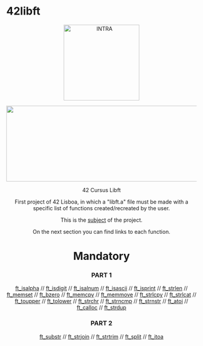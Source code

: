 # 42libft
</p>
<div align="center">
<picture>
<source media="(prefers-color-scheme: dark)" srcset="https://user-images.githubusercontent.com/114630189/199810112-a56bdd9a-ef1e-4f01-9b05-d8fc7c506a21.png" height="200px">
<source media="(prefers-color-scheme: light)" srcset="https://user-images.githubusercontent.com/114630189/199810373-c8b369d5-a68b-4f7c-bf08-143a95db3e88.png">
<img alt="INTRA" src="https://user-images.githubusercontent.com/114630189/199810112-a56bdd9a-ef1e-4f01-9b05-d8fc7c506a21.png" height="200px">
</picture>
<p align="center">
  <img width="600" height="200" src="https://user-images.githubusercontent.com/114630189/196712772-8f09791f-cea1-478a-8150-76c83c680913.jpg">
</p>
42 Cursus Libft</p>
</p>
First project of 42 Lisboa, in which a "libft.a" file must be made with a specific list of functions created/recreated by the user.
</p>

This is the [subject](https://github.com/zecalejo/42libft/blob/master/dfads.pdf) of the project.
</p>
On the next section you can find links to each function.

# Mandatory

### PART 1

[ft_isalpha](https://github.com/zecalejo/42libft/blob/master/ft_isalpha.c) // [ft_isdigit](https://github.com/zecalejo/42libft/blob/master/ft_isdigit.c) // [ft_isalnum](https://github.com/zecalejo/42libft/blob/master/ft_isalnum.c) // [ft_isascii](https://github.com/zecalejo/42libft/blob/master/ft_isascii.c) // [ft_isprint](https://github.com/zecalejo/42libft/blob/master/ft_isprint.c) // [ft_strlen](https://github.com/zecalejo/42libft/blob/master/ft_strlen.c) // [ft_memset](https://github.com/zecalejo/42libft/blob/master/ft_memset.c) // [ft_bzero](https://github.com/zecalejo/42libft/blob/master/ft_bzero.c) // [ft_memcpy](https://github.com/zecalejo/42libft/blob/master/ft_memcpy.c) // [ft_memmove](https://github.com/zecalejo/42libft/blob/master/ft_memmove.c) // [ft_strlcpy](https://github.com/zecalejo/42libft/blob/master/ft_strlcpy.c) // [ft_strlcat](https://github.com/zecalejo/42libft/blob/master/ft_strlcat.c) // [ft_toupper](https://github.com/zecalejo/42libft/blob/master/ft_toupper.c) // [ft_tolower](https://github.com/zecalejo/42libft/blob/master/ft_tolower.c) // [ft_strchr](https://github.com/zecalejo/42libft/blob/master/ft_strchr.c) // [ft_strncmp](https://github.com/zecalejo/42libft/blob/master/ft_strncmp.c) // [ft_strnstr](https://github.com/zecalejo/42libft/blob/master/ft_strnstr.c) // [ft_atoi](https://github.com/zecalejo/42libft/blob/master/ft_atoi.c) // [ft_calloc](https://github.com/zecalejo/42libft/blob/master/ft_calloc.c) // [ft_strdup](https://github.com/zecalejo/42libft/blob/master/ft_strdup.c)

### PART 2

[ft_substr](https://github.com/zecalejo/42libft/blob/master/ft_substr.c) // [ft_strjoin](https://github.com/zecalejo/42libft/blob/master/ft_strjoin.c) // [ft_strtrim](https://github.com/zecalejo/42libft/blob/master/ft_strtrim.c) // [ft_split](https://github.com/zecalejo/42libft/blob/master/ft_split.c) // [ft_itoa](https://github.com/zecalejo/42libft/blob/master/ft_itoa.c)
